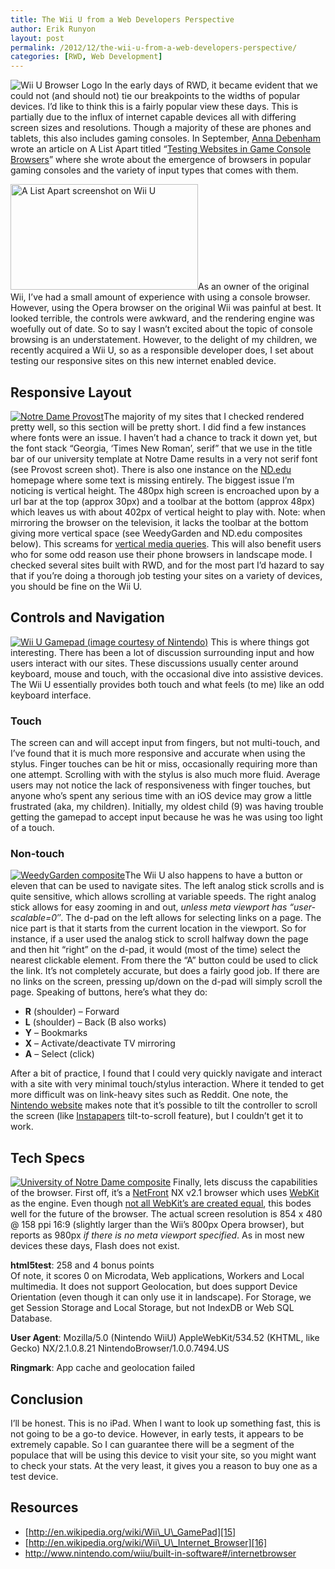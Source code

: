 ```yaml
---
title: The Wii U from a Web Developers Perspective
author: Erik Runyon
layout: post
permalink: /2012/12/the-wii-u-from-a-web-developers-perspective/
categories: [RWD, Web Development]
---
```

<img class="alignright size-full wp-image-389 noborder" title="Wii U Browser Logo" src="/images/250px-Wii_U_Internet_Browser_logo.png" alt="Wii U Browser Logo" /> In the early days of RWD, it became evident that we could not (and should not) tie our breakpoints to the widths of popular devices. I’d like to think this is a fairly popular view these days. This is partially due to the influx of internet capable devices all with differing screen sizes and resolutions. Though a majority of these are phones and tablets, this also includes gaming consoles. In September, [Anna Debenham][1] wrote an article on A List Apart titled “[Testing Websites in Game Console Browsers][2]” where she wrote about the emergence of browsers in popular gaming consoles and the variety of input types that comes with them.<!--more-->

[<img class="alignright size-medium wp-image-390" title="A List Apart screenshot on Wii U" src="/images/alistapart-tab-300x169.jpg" alt="A List Apart screenshot on Wii U" width="300" height="169" />][3]As an owner of the original Wii, I’ve had a small amount of experience with using a console browser. However, using the Opera browser on the original Wii was painful at best. It looked terrible, the controls were awkward, and the rendering engine was woefully out of date. So to say I wasn’t excited about the topic of console browsing is an understatement. However, to the delight of my children, we recently acquired a Wii U, so as a responsible developer does, I set about testing our responsive sites on this new internet enabled device.
<!-- more -->
## Responsive Layout

[<img class="alignright size-medium wp-image-393" title="Notre Dame Provost" src="/images/provost-composite-300x270.jpg" alt="Notre Dame Provost" />][4]The majority of my sites that I checked rendered pretty well, so this section will be pretty short. I did find a few instances where fonts were an issue. I haven’t had a chance to track it down yet, but the font stack “Georgia, ‘Times New Roman’, serif” that we use in the title bar of our university template at Notre Dame results in a very not serif font (see Provost screen shot). There is also one instance on the [ND.edu][5] homepage where some text is missing entirely. The biggest issue I’m noticing is vertical height. The 480px high screen is encroached upon by a url bar at the top (approx 30px) and a toolbar at the bottom (approx 48px) which leaves us with about 402px of vertical height to play with. Note: when mirroring the browser on the television, it lacks the toolbar at the bottom giving more vertical space (see WeedyGarden and ND.edu composites below). This screams for [vertical media queries][6]. This will also benefit users who for some odd reason use their phone browsers in landscape mode. I checked several sites built with RWD, and for the most part I’d hazard to say that if you’re doing a thorough job testing your sites on a variety of devices, you should be fine on the Wii U.

## Controls and Navigation

[<img class="alignright size-medium wp-image-391 noborder" title="Wii U Gamepad (image courtesy of Nintendo)" src="/images/gamepad-front-black-300x158.jpg" alt="Wii U Gamepad (image courtesy of Nintendo)" />][7] This is where things got interesting. There has been a lot of discussion surrounding input and how users interact with our sites. These discussions usually center around keyboard, mouse and touch, with the occasional dive into assistive devices. The Wii U essentially provides both touch and what feels (to me) like an odd keyboard interface.

### Touch

The screen can and will accept input from fingers, but not multi-touch, and I’ve found that it is much more responsive and accurate when using the stylus. Finger touches can be hit or miss, occasionally requiring more than one attempt. Scrolling with with the stylus is also much more fluid. Average users may not notice the lack of responsiveness with finger touches, but anyone who’s spent any serious time with an iOS device may grow a little frustrated (aka, my children). Initially, my oldest child (9) was having trouble getting the gamepad to accept input because he was he was using too light of a touch.

### Non-touch

[<img class="alignright size-medium wp-image-394 noborder" title="WeedyGarden composite" src="/images/weedy-composite-296x300.jpg" alt="WeedyGarden composite" />][8]The Wii U also happens to have a button or eleven that can be used to navigate sites. The left analog stick scrolls and is quite sensitive, which allows scrolling at variable speeds. The right analog stick allows for easy zooming in and out, *unless meta viewport has “user-scalable=0″*. The d-pad on the left allows for selecting links on a page. The nice part is that it starts from the current location in the viewport. So for instance, if a user used the analog stick to scroll halfway down the page and then hit “right” on the d-pad, it would (most of the time) select the nearest clickable element. From there the “A” button could be used to click the link. It’s not completely accurate, but does a fairly good job. If there are no links on the screen, pressing up/down on the d-pad will simply scroll the page. Speaking of buttons, here’s what they do:

*   **R** (shoulder) – Forward
*   **L** (shoulder) – Back (B also works)
*   **Y** – Bookmarks
*   **X** – Activate/deactivate TV mirroring
*   **A** – Select (click)

After a bit of practice, I found that I could very quickly navigate and interact with a site with very minimal touch/stylus interaction. Where it tended to get more difficult was on link-heavy sites such as Reddit. One note, the [Nintendo website][9] makes note that it’s possible to tilt the controller to scroll the screen (like [Instapapers][10] tilt-to-scroll feature), but I couldn’t get it to work.

## Tech Specs

[<img class="alignright size-medium wp-image-392" title="University of Notre Dame composite" src="/images/nd-composite-300x256.jpg" alt="University of Notre Dame composite" />][11] Finally, lets discuss the capabilities of the browser. First off, it’s a [NetFront][12] NX v2.1 browser which uses [WebKit][13] as the engine. Even though [not all WebKit’s are created equal][14], this bodes well for the future of the browser. The actual screen resolution is 854 x 480 @ 158 ppi 16:9 (slightly larger than the Wii’s 800px Opera browser), but reports as 980px *if there is no meta viewport specified*. As in most new devices these days, Flash does not exist.

**html5test**: 258 and 4 bonus points  
Of note, it scores 0 on Microdata, Web applications, Workers and Local multimedia. It does not support Geolocation, but does support Device Orientation (even though it can only use it in landscape). For Storage, we get Session Storage and Local Storage, but not IndexDB or Web SQL Database.

**User Agent**: Mozilla/5.0 (Nintendo WiiU) AppleWebKit/534.52 (KHTML, like Gecko) NX/2.1.0.8.21 NintendoBrowser/1.0.0.7494.US

**Ringmark**: App cache and geolocation failed

## Conclusion

I’ll be honest. This is no iPad. When I want to look up something fast, this is not going to be a go-to device. However, in early tests, it appears to be extremely capable. So I can guarantee there will be a segment of the populace that will be using this device to visit your site, so you might want to check your stats. At the very least, it gives you a reason to buy one as a test device.

## Resources

*   [http://en.wikipedia.org/wiki/Wii\_U\_GamePad][15]
*   [http://en.wikipedia.org/wiki/Wii\_U\_Internet_Browser][16]
*   <http://www.nintendo.com/wiiu/built-in-software#/internetbrowser>

 [1]: http://maban.co.uk/
 [2]: http://www.alistapart.com/articles/testing-websites-in-game-console-browsers/
 [3]: /images/alistapart-tab.jpg
 [4]: /images/provost-composite.jpg
 [5]: http://nd.edu/
 [6]: http://boagworld.com/dev/vertical-media-queries/
 [7]: /images/gamepad-front-black.jpg
 [8]: /images/weedy-composite.jpg
 [9]: http://www.nintendo.com/wiiu/built-in-software#/internetbrowser
 [10]: http://www.instapaper.com/
 [11]: /images/nd-composite.jpg
 [12]: http://en.wikipedia.org/wiki/NetFront
 [13]: http://en.wikipedia.org/wiki/WebKit
 [14]: http://www.quirksmode.org/blog/archives/2009/10/there_is_no_web.html
 [15]: http://en.wikipedia.org/wiki/Wii_U_GamePad
 [16]: http://en.wikipedia.org/wiki/Wii_U_Internet_Browser